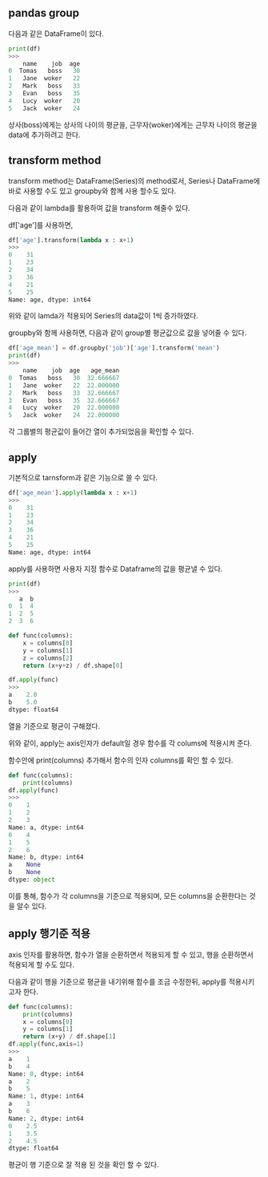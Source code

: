 ## pandas group 
다음과 같은 DataFrame이 있다.
```python
print(df)
>>>
    name    job  age
0  Tomas   boss   30
1   Jane  woker   22
2   Mark   boss   33
3   Evan   boss   35
4   Lucy  woker   20
5   Jack  woker   24
```
상사(boss)에게는 상사의 나이의 평균을, 근무자(woker)에게는 근무자 나이의 평균을 data에 추가하려고 한다.
## transform method
transform method는 DataFrame(Series)의 method로서, Series나 DataFrame에 바로 사용할 수도 있고 groupby와 함께 사용 할수도 있다.

다음과 같이 lambda를 활용하여 값을 transform 해줄수 있다.

df['age']를 사용하면, 
```python
df['age'].transform(lambda x : x+1)
>>>
0    31
1    23
2    34
3    36
4    21
5    25
Name: age, dtype: int64
```
위와 같이 lamda가 적용되어 Series의 data값이 1씩 증가하였다.

groupby와 함께 사용하면, 다음과 같이 group별 평균값으로 값을 넣어줄 수 있다.

```python
df['age_mean'] = df.groupby('job')['age'].transform('mean')
print(df)
>>> 
    name    job  age   age_mean
0  Tomas   boss   30  32.666667
1   Jane  woker   22  22.000000
2   Mark   boss   33  32.666667
3   Evan   boss   35  32.666667
4   Lucy  woker   20  22.000000
5   Jack  woker   24  22.000000
```
각 그룹별의 평균값이 들어간 열이 추가되었음을 확인할 수 있다.

## apply
기본적으로 tarnsform과 같은 기능으로 쓸 수 있다.
```python
df['age_mean'].apply(lambda x : x+1)
>>>
0    31
1    23
2    34
3    36
4    21
5    25
Name: age, dtype: int64
```

apply를 사용하면 사용자 지정 함수로 Dataframe의 값을 평균낼 수 있다.
```python
print(df)
>>>
   a  b
0  1  4
1  2  5
2  3  6

def func(columns):
    x = columns[0]
    y = columns[1]
    z = columns[2]
    return (x+y+z) / df.shape[0]

df.apply(func)
>>>
a    2.0
b    5.0
dtype: float64
```

열을 기준으로 평균이 구해졌다.

위와 같이, apply는 axis인자가 default일 경우 함수를 각 colums에 적용시켜 준다.

함수안에 print(columns) 추가해서 함수의 인자 columns를 확인 할 수 있다.
```python
def func(columns):
    print(columns)
df.apply(func)
>>>
0    1
1    2
2    3
Name: a, dtype: int64
0    4
1    5
2    6
Name: b, dtype: int64
a    None
b    None
dtype: object
```
이를 통해, 함수가 각 columns을 기준으로 적용되며, 모든 columns을 순환한다는 것을 알수 있다.

## apply 행기준 적용
axis 인자를 활용하면, 함수가 열을 순환하면서 적용되게 할 수 있고, 행을 순환하면서 적용되게 할 수도 있다.

다음과 같이 행을 기준으로 평균을 내기위해 함수를 조금 수정한뒤, apply를 적용시키고자 한다.
```python
def func(columns):
    print(columns)
    x = columns[0]
    y = columns[1]
    return (x+y) / df.shape[1]
df.apply(func,axis=1)
>>>
a    1
b    4
Name: 0, dtype: int64
a    2
b    5
Name: 1, dtype: int64
a    3
b    6
Name: 2, dtype: int64
0    2.5
1    3.5
2    4.5
dtype: float64
```
평균이 행 기준으로 잘 적용 된 것을 확인 할 수 있다. 
